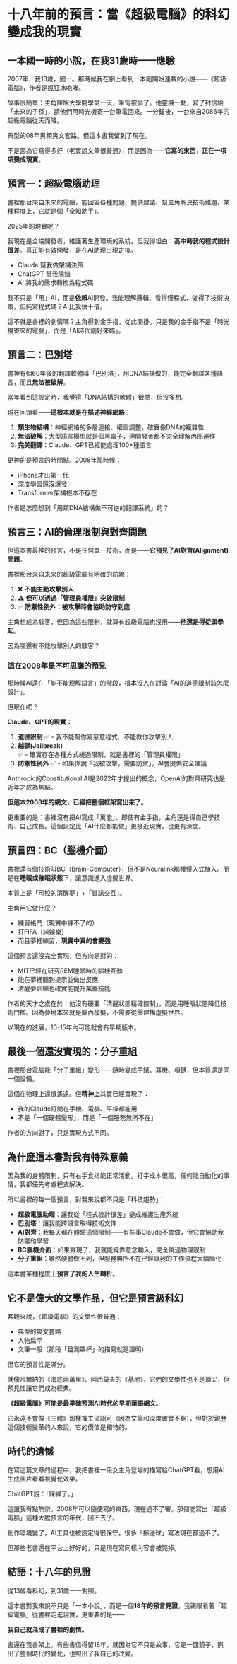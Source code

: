 # 十八年前的預言：當《超級電腦》的科幻變成我的現實

## 一本國一時的小說，在我31歲時一一應驗

2007年，我13歲，國一。那時候我在網上看到一本剛開始連載的小說——《超級電腦》，作者是瘋狂冰咆哮。

故事很簡單：主角陳旭大學開學第一天，筆電被偷了。他靈機一動，寫了封信給「未來的子孫」，請他們用時光機寄一台筆電回來。一分鐘後，一台來自2086年的超級電腦從天而降。

典型的08年男頻爽文套路。但這本書我留到了現在。

不是因為它寫得多好（老實說文筆很普通），而是因為——**它寫的東西，正在一項項變成現實**。

## 預言一：超級電腦助理

書裡那台來自未來的電腦，能回答各種問題、提供建議、幫主角解決技術難題。某種程度上，它就是個「全知助手」。

2025年的現實呢？

我現在是全端開發者，維護著生產環境的系統。但我得坦白：**高中時我的程式設計很差**。真正能有效開發，是在AI助理出現之後。

- Claude 幫我做架構決策
- ChatGPT 幫我除錯
- AI 將我的需求轉換為程式碼

我不只是「用」AI，而是**依賴**AI開發。我能理解邏輯、看得懂程式、做得了技術決策，但純寫程式碼？AI比我快十倍。

這不就是書裡的劇情嗎？主角得到金手指，從此開掛。只是我的金手指不是「時光機寄來的電腦」，而是「AI時代剛好來臨」。

## 預言二：巴別塔

書裡有個60年後的翻譯軟體叫「巴別塔」，用DNA結構做的，能完全翻譯各種語言，而且**無法被破解**。

當年看到這設定時，我覺得「DNA結構的軟體」很酷，但沒多想。

現在回頭看——**這根本就是在描述神經網絡**：

1. **類生物結構**：神經網絡的多層連接、權重調整，確實像DNA的複雜性
2. **無法破解**：大型語言模型就是個黑盒子，連開發者都不完全理解內部運作
3. **完美翻譯**：Claude、GPT已經能處理100+種語言

更神的是預言的時間點。2008年那時候：
- iPhone才出第一代
- 深度學習還沒爆發
- Transformer架構根本不存在

作者是怎麼想到「用類DNA結構做不可逆的翻譯系統」的？

## 預言三：AI的倫理限制與對齊問題

但這本書最神的預言，不是任何單一技術，而是——**它預見了AI對齊(Alignment)問題**。

書裡那台來自未來的超級電腦有明確的防線：

1. ❌ **不能主動攻擊別人**
2. ⚠️ **但可以透過「管理員權限」突破限制**
3. ✅ **防禦性例外：被攻擊時會協助防守到底**

主角想成為駭客，但因為這些限制，就算有超級電腦也沒用——**他還是得從頭學起**。

因為哪還有不能攻擊別人的駭客？

### 這在2008年是不可思議的預見

那時候AI還在「能不能理解語言」的階段，根本沒人在討論「AI的道德限制該怎麼設計」。

但現在呢？

**Claude、GPT的現實：**
1. **道德限制** ✅ - 我不能幫你寫惡意程式、不能教你攻擊別人
2. **越獄(Jailbreak)** ✅ - 確實存在各種方式繞過限制，就是書裡的「管理員權限」
3. **防禦性例外** ✅ - 如果你說「我被攻擊，需要防禦」，AI會提供安全建議

Anthropic的Constitutional AI是2022年才提出的概念，OpenAI的對齊研究也是近年才成為焦點。

**但這本2008年的網文，已經把整個框架寫出來了。**

更重要的是：書裡沒有把AI寫成「萬能」。即使有金手指，主角還是得自己學技術、自己成長。這個設定比「AI什麼都能做」更接近現實，也更有深度。

## 預言四：BC（腦機介面）

書裡還有個技術叫BC（Brain-Computer），但不是Neuralink那種侵入式植入。而是在**睡眠或催眠狀態**下，讓意識進入虛擬世界。

本質上是「可控的清醒夢」+「資訊交互」。

主角用它做什麼？
- 練習格鬥（現實中練不了的）
- 打FIFA（純娛樂）
- 而且夢裡練習，**現實中真的會變強**

這個預言還沒完全實現，但方向是對的：

- MIT已經在研究REM睡眠時的腦機互動
- 能在夢裡聽到提示並做出反應
- 清醒夢訓練也確實能提升某些技能

作者的天才之處在於：他沒有硬要「清醒狀態精確控制」，而是用睡眠狀態降低技術門檻。因為夢境本來就是腦內模擬，不需要從零建構虛擬世界。

以現在的進展，10-15年內可能就會有早期版本。

## 最後一個還沒實現的：分子重組

書裡那台電腦能「分子重組」變形——隨時變成手錶、耳機、項鏈，但本質還是同一個設備。

這個在物理上還很遙遠。但**精神上**其實已經實現了：

- 我的Claude訂閱在手機、電腦、平板都能用
- 不是「一個硬體變形」，而是「一個服務無所不在」

作者的方向對了，只是實現方式不同。

## 為什麼這本書對我有特殊意義

因為我的身體限制，只有右手食指能正常活動。打字成本很高，任何能自動化的事情，我都優先考慮程式解決。

所以書裡的每一個預言，對我來說都不只是「科技趨勢」：

- **超級電腦助理**：讓我從「程式設計很差」變成維護生產系統
- **巴別塔**：讓我能跨語言取得技術文件
- **AI對齊**：我每天都在體驗這個限制——有些事Claude不會做，但它會協助我防禦和學習
- **BC腦機介面**：如果實現了，我就能純靠意念輸入，完全跳過物理限制
- **分子重組**：雖然硬體做不到，但服務無所不在已經讓我的工作流程大幅簡化

這本書某種程度上**預言了我的人生轉折**。

## 它不是偉大的文學作品，但它是預言級科幻

客觀來說，《超級電腦》的文學性很普通：
- 典型的爽文套路
- 人物扁平
- 文筆一般（那段「目測罩杯」的描寫就是證明）

但它的預言性是滿分。

就像凡爾納的《海底兩萬里》、阿西莫夫的《基地》，它們的文學性也不是頂尖，但預見性讓它們成為經典。

**《超級電腦》可能是最準確預測AI時代的早期華語網文**。

它永遠不會像《三體》那樣被主流認可（因為文筆和深度確實不夠），但對於親歷這個技術變革的人來說，它的價值是獨特的。

## 時代的遺憾

在寫這篇文章的過程中，我把書裡一段女主角登場的描寫給ChatGPT看，想用AI生成圖片看看視覺化效果。

ChatGPT說：「踩線了。」

這讓我有點無奈。2008年可以隨便寫的東西，現在過不了審。那個能寫出「超級電腦」這種大膽預言的年代，回不去了。

創作環境變了，AI工具也被設定得很保守。很多「擦邊球」寫法現在都過不了。

但那些老書還在平台上好好的，只是現在寫同樣內容會被斃掉。

## 結語：十八年的見證

從13歲看科幻，到31歲一一對照。

這本書對我來說不只是「一本小說」，而是一個**18年的預言見證**。我親眼看著「超級電腦」從書裡走進現實，更重要的是——

**我自己就活成了書裡的劇情。**

書還在我書架上。有些書值得留18年，就因為它不只是故事，它是一面鏡子，照出了整個時代的變化，也照出了我自己的改變。
